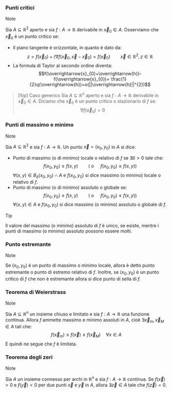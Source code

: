 ### Punti critici
>[!note]
>Sia $A\subseteq\mathbb{R}^{2}$ aperto e sia $f: A\to\mathbb{R}$ derivabile in $\overrightarrow{x}_{0}\in A$. Osserviamo che $\overrightarrow{x}_{0}$ è un punto critico se:
>- Il piano tangente è orizzontale, in quanto è dato da: $$z=f(\overrightarrow{x}_{0})+\langle \nabla f(\overrightarrow{x}_{0},\overrightarrow{x}-\overrightarrow{x}_{0})=f(\overrightarrow{x}_{0})\qquad \overrightarrow{x}\in\mathbb{R}^{2}, z\in\mathbb{R}$$
>- La formula di Taylor al secondo ordine diventa: $$f(\overrightarrow{x}_{0}+\overrightarrow{h})-f(\overrightarrow{x}_{0})= \frac{1}{2}q(\overrightarrow{h})+o(||\overrightarrow{h}||^{2})$$

>[!tip] Caso generico
>Sia $A\subseteq\mathbb{R}^{n}$ aperto e sia $f: A\to\mathbb{R}$ derivabile in $\overrightarrow{x}_{0}\in A$. Diciamo che $\overrightarrow{x}_{0}$ è un punto critico o stazionario di $f$ se: $$\nabla f(\overrightarrow{x}_{0})=0$$ 

### Punti di massimo e minimo
>[!note]
>Sia $A\subseteq\mathbb{R}^{2}$ e sia $f: A\to\mathbb{R}$. Un punto $\overrightarrow{x}=(x_{0},y_{0})$ in $A$ si dice:
>- Punto di massimo (o di minimo) locale o relativo di $f$ se $\exists\delta>0$ tale che: $$f(x_{0},y_{0})\geq f(x,y)\qquad(\text{ o }\quad f(x_{0},y_{0})\leq f(x,y))$$ $\forall (x,y)\in B_{\delta}(x_{0},y_{0})\cap A$ e $f(x_{0},y_{0})$ si dice massimo (o minimo) locale o relativo di $f$.
>- Punto di massimo (o di minimo) assoluto o globale se: $$f(x_{0},y_{0})\geq f(x,y)\qquad(\text{ o }\quad f(x_{0},y_{0})\leq f(x,y))$$ $\forall (x,y)\in A$ e $f(x_{0},y_{0})$ si dice massimo (o minimo) assoluto o globale di $f$.

>[!tip]
>Il valore del massimo (o minimo) assoluto di $f$ è unico, se esiste, mentre i punti di massimo (o minimo) assoluto possono essere molti.

### Punto estremante
>[!note]
>Se $(x_{0},y_{0})$ è un punto di massimo o minimo locale, allora è detto punto estremante o punto di estremo relativo di $f$. Inoltre, se $(x_{0},y_{0})$ è un punto critico di $f$ che non è estremante allora si dice punto di sella di $f$.

### Teorema di Weierstrass
>[!note]
>Sia $A\subseteq\mathbb{R}^{n}$ un insieme chiuso e limitato e sia $f: A\to\mathbb{R}$ una funzione continua. Allora $f$ ammette massimo e minimo assoluti in $A$, cioè $\exists \overrightarrow{x}_{m}, \overrightarrow{x}_{M}\in A$ tali che: $$f(\overrightarrow{x}_{m})\leq f(\overrightarrow{x})\leq f(\overrightarrow{x}_{M})\quad \forall x\in A$$
>E quindi ne segue che $f$ è limitata.

### Teorema degli zeri
>[!note]
>Sia $A$ un insieme connesso per archi in $\mathbb{R}^{n}$ e sia $f: A\to\mathbb{R}$ continua. Se $f(\overrightarrow{x})>0$ e $f(\overrightarrow{y})<0$ per due punti $\overrightarrow{x}$ e $\overrightarrow{y}$ in $A$, allora $\exists \overrightarrow{z}\in A$ tale che $f(\overrightarrow{z})=0$.

